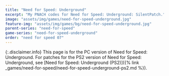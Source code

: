 ```yaml
---
title: "Need for Speed: Underground"
excerpt: "My PNACH codes for Need for Speed: Underground: SilentPatch."
image: "assets/img/games/need-for-speed-underground.jpg"
feature-img: "assets/img/games/bg/need-for-speed-underground.jpg"
parent-series: "need-for-speed"
game-series: "need-for-speed-underground"
order: "need for speed 07"
---
```


{:.disclaimer.info}
This page is for the PC version of Need for Speed: Underground.
For patches for the PS2 version of Need for Speed: Underground, see [Need for Speed: Underground (PS2)]({% link _games/need-for-speed/need-for-speed-underground-ps2.md %}).
